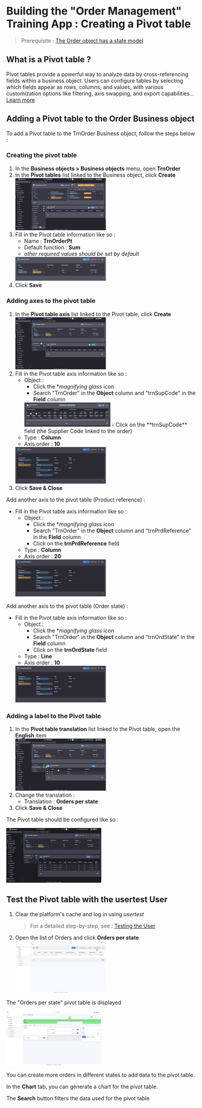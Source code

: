 <!--

Create a pivot table that summarizes the number of orders by product, supplier (columns) and by state.

- via the template editor, join the id and the name of the supplier on the order from the product object
- in Interface > Pivot Tables, create a new pivot table `TrnTcOrders`.
- create two "column" axes (supplier and product) and one "row" axis (report). 
- clear the cache and note the presence of the pivot table
-->

# Building the "Order Management" Training App : Creating a Pivot table

> Prerequisite : [The Order object has a state model](/lesson/tutorial/expanding/states)

## What is a Pivot table ?

Pivot tables provide a powerful way to analyze data by cross-referencing fields within a business object. Users can configure tables by selecting which fields appear as rows, columns, and values, with various customization options like filtering, axis swapping, and export capabilities... [Learn more](/lesson/docs/platform/userinterface/objectsrendering/pivot-table)

## Adding a Pivot table to the Order Business object

To add a Pivot table to the TrnOrder Business object, follow the steps below : 

### Creating the pivot table

1. In the **Business objects > Business objects** menu, open **TrnOrder**
2. In the **Pivot tables** list linked to the Business object, click **Create**  
    <img src="create-pivot.png" alt="create-pivot" width="50%"/>
3. Fill in the Pivot table information like so :
    - Name : **TrnOrderPt**
    - Default function : **Sum**
    - *other required values should be set by default*  
    <img src="pivot-data.png" alt="pivot-data" width="50%"/>
4. Click **Save**

### Adding axes to the pivot table

1. In the **Pivot table axis** list linked to the Pivot table, click **Create**  
    <img src="create-axis.png" alt="create-axis" width="50%"/>
2. Fill in the Pivot table axis information like so :
    - Object : 
        - Click the **magnifying glass* icon 
        - Search "TrnOrder" in the **Object** column and "trnSupCode" in the **Field** column  
         <img src="search-field.png" alt="search-field" width="50%"/>
        - Click on the **trnSupCode** field (the Supplier Code linked to the order)
    - Type : **Column**
    - Axis order : **10**  
    <img src="axis-data.png" alt="axis-data" width="50%"/>
3. Click **Save & Close**

Add another axis to the pivot table (Product reference) :

-  Fill in the Pivot table axis information like so :
    - Object : 
        - Click the **magnifying glass* icon 
        - Search "TrnOrder" in the **Object** column and "trnPrdReference" in the **Field** column  
        - Click on the **trnPrdReference** field
    - Type : **Column**
    - Axis order : **20**  
    <img src="product-axis.png" alt="product-axis" width="50%"/>

Add another axis to the pivot table (Order state) :

-  Fill in the Pivot table axis information like so :
    - Object : 
        - Click the **magnifying glass* icon 
        - Search "TrnOrder" in the **Object** column and "trnOrdState" in the **Field** column  
        - Click on the **trnOrdState** field 
    - Type : **Line**
    - Axis order : **10**  
    <img src="state-axis.png" alt="state-axis" width="50%"/>

### Adding a label to the Pivot table 

1. In the **Pivot table translation** list linked to the Pivot table, open the **English** item  
    <img src="translation.png" alt="translation" width="50%"/>
2. Change the translation :
    - Translation : **Orders per state**
3. Click **Save & Close**

The Pivot table should be configured like so : 

<img src="config.png" alt="config" width="50%"/>

## Test the Pivot table with the usertest User

1. Clear the platform's cache and log in using *usertest*
    > For a detailed step-by-step, see : [Testing the User](/lesson/tutorial/getting-started/user#activating-and-testing-the-user)

2. Open the list of Orders and click **Orders per state**  
    <img src="pt-access.png" alt="pt-access" width="50%"/>

<div class="success">
    <p>The "Orders per state" pivot table is displayed</p>
    <img src="success.png" alt="logon" width="50%"/>
    <p>You can create more orders in different states to add data to the pivot table.</p>
    <p>In the <b>Chart</b> tab, you can generate a chart for the pivot table.</p>
    <p>The <b>Search</b> button filters the data used for the pivot table</p>
</div>
